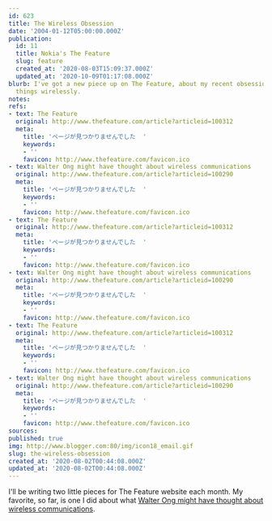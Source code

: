 ```yaml
---
id: 623
title: The Wireless Obsession
date: '2004-01-12T05:00:00.000Z'
publication:
  id: 11
  title: Nokia's The Feature
  slug: feature
  created_at: '2020-08-03T15:09:37.000Z'
  updated_at: '2020-10-09T01:17:08.000Z'
blurb: I've got a new piece up on The Feature, about my recent obsession with doing
  things wirelessly.
notes: 
refs:
- text: The Feature
  original: http://www.thefeature.com/article?articleid=100312
  meta:
    title: 'ページが見つかりませんでした  '
    keywords:
    - ''
    favicon: http://www.thefeature.com/favicon.ico
- text: Walter Ong might have thought about wireless communications
  original: http://www.thefeature.com/article?articleid=100290
  meta:
    title: 'ページが見つかりませんでした  '
    keywords:
    - ''
    favicon: http://www.thefeature.com/favicon.ico
- text: The Feature
  original: http://www.thefeature.com/article?articleid=100312
  meta:
    title: 'ページが見つかりませんでした  '
    keywords:
    - ''
    favicon: http://www.thefeature.com/favicon.ico
- text: Walter Ong might have thought about wireless communications
  original: http://www.thefeature.com/article?articleid=100290
  meta:
    title: 'ページが見つかりませんでした  '
    keywords:
    - ''
    favicon: http://www.thefeature.com/favicon.ico
- text: The Feature
  original: http://www.thefeature.com/article?articleid=100312
  meta:
    title: 'ページが見つかりませんでした  '
    keywords:
    - ''
    favicon: http://www.thefeature.com/favicon.ico
- text: Walter Ong might have thought about wireless communications
  original: http://www.thefeature.com/article?articleid=100290
  meta:
    title: 'ページが見つかりませんでした  '
    keywords:
    - ''
    favicon: http://www.thefeature.com/favicon.ico
sources: 
published: true
img: http://www.blogger.com:80/img/icon18_email.gif
slug: the-wireless-obsession
created_at: '2020-08-02T00:44:08.000Z'
updated_at: '2020-08-02T00:44:08.000Z'
---
```

I'll be writing two little pieces for The Feature website each month. My favorite, so far, is one I did about what [Walter Ong might have thought about wireless communications](http://www.thefeature.com/article?articleid=100290).
